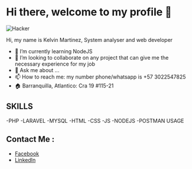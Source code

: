 # Hi there, welcome to my profile 👋

![Hacker](https://github.com/KelvinMR1997/KelvinMR1997/blob/main/img/code-debug.gif)

Hi, my name is Kelvin Martinez, System analyser and web developer

- 🌱 I’m currently learning NodeJS
- 👯 I’m looking to collaborate on any project that can give me the necessary experience for my job
- 💬 Ask me about ...
- 📫 How to reach me: my number phone/whatsapp is +57 3022547825
- 🏠 Barranquilla, Atlantico: Cra 19 #115-21

## SKILLS
-PHP
-LARAVEL
-MYSQL
-HTML
-CSS
-JS
-NODEJS
-POSTMAN USAGE


## Contact Me :
- [Facebook](https://www.facebook.com/kmr19972015)
- [LinkedIn](https://www.linkedin.com/in/kelvin-martinez-ramos-3817b01ab)
